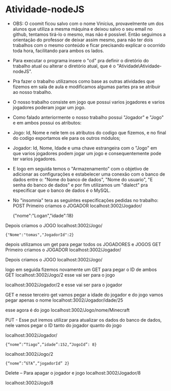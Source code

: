 # Atividade-nodeJS
- OBS: O coomit ficou salvo com o nome Vinícius, provavelmente um dos alunos que utiliza a mesma máquina e deixou salvo o seu email no github, tentamos tirá-lo o mesmo, mas não é possível. Então seguimos a orientação do professor de deixar assim mesmo, para não ter dois trabalhos com o mesmo conteúdo e ficar precisando explicar o ocorrido toda hora, facilitando para ambos os lados.
- Para executar o programa insere o "cd" pra definir o diretório do trabalho atual ou alterar o diretório atual, que é o "Atividade\Atividade-nodeJS".
- Pra fazer o trabalho utilizamos como base as outras atividades que fizemos em sala de aula e modificamos algumas partes pra se atribuir ao nosso trabalho.
- O nosso trabalho consiste em jogo que possui varios jogadores e varios jogadores poderam jogar um jogo.
- Como falado anteriormente o nosso trabalho possui "Jogador" e "Jogo" e em ambos possui os atributos:
- Jogo: Id, Nome e nele tem os atributos do codigo que fizemos, e no final do codigo exportamos ele para os outros módulos; 
- Jogador: Id, Nome, Idade e uma chave estrangeira com o "Jogo" em que varios jogadores podem jogar um jogo e consequentemente pode ter varios jogadores.
- E logo em seguida temos o "Armazenamento" com o objetivo de adicionar as configurações e estabelecer uma conexão com o banco de dados entre o: "Nome do banco de dados", "Nome do usuario", "E senha do banco de dados" e por fim utilizamos um "dialect" pra especificar que o banco de dados é o MySQL.

- No "insomnia" tera as seguintes especificações pedidas no trabalho:
POST
Primeiro criamos o JOGADOR
localhost:3002/Jogador/

  {"nome":"Logan","idade":18}

Depois criamos o JOGO
localhost:3002/Jogo/

    {"Nome":"tomas","JogadorId":2}

depois utilizamos um get para pegar todos os JOGADORES e JOGOS
GET
Primeiro criamos o JOGADOR
localhost:3002/Jogador/

Depois criamos o JOGO
localhost:3002/Jogo/

logo em seguida fizemos novamente um GET para pegar o ID de ambos
GET
localhost:3002/Jogo/2      esse vai ser para o jogo

localhost:3002/Jogador/2      e esse vai ser para o jogador

GET
e nesse terceiro get vamos pegar a idade do jogador e do jogo vamos pegar apenas o nome
localhost:3002/Jogador/idade/25    

esse agora é do jogo
localhost:3002/Jogo/nome/Minecraft 

PUT - Esse put iremos utilizar para atualizar os dados do banco de dados, nele vamos pegar o ID tanto do jogador quanto do jogo

localhost:3002/Jogador/

    {“nome”:“Tiago”,“idade”:152,“JogoId”: 8}

localhost:3002/Jogo/2

    {“nome”:”GTA”,“jogadorId” 2}

Delete  – Para apagar o jogador e jogo
localhost:3002/Jogador/8

localhost:3002/Jogo/8
